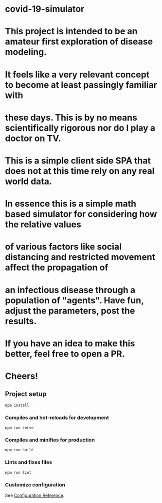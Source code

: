 # covid-19-simulator
#
# This project is intended to be an amateur first exploration of disease modeling. 
# It feels like a very relevant concept to become at least passingly familiar with 
# these days. This is by no means scientifically rigorous nor do I play a doctor on TV.
# This is a simple client side SPA that does not at this time rely on any real world data.
# In essence this is a simple math based simulator for considering how the relative values 
# of various factors like social distancing and restricted movement affect the propagation of 
# an infectious disease through a population of "agents". Have fun, adjust the parameters, post the results.
#  
# If you have an idea to make this better, feel free to open a PR.
# 
# Cheers!

## Project setup
```
npm install
```

### Compiles and hot-reloads for development
```
npm run serve
```

### Compiles and minifies for production
```
npm run build
```

### Lints and fixes files
```
npm run lint
```

### Customize configuration
See [Configuration Reference](https://cli.vuejs.org/config/).
